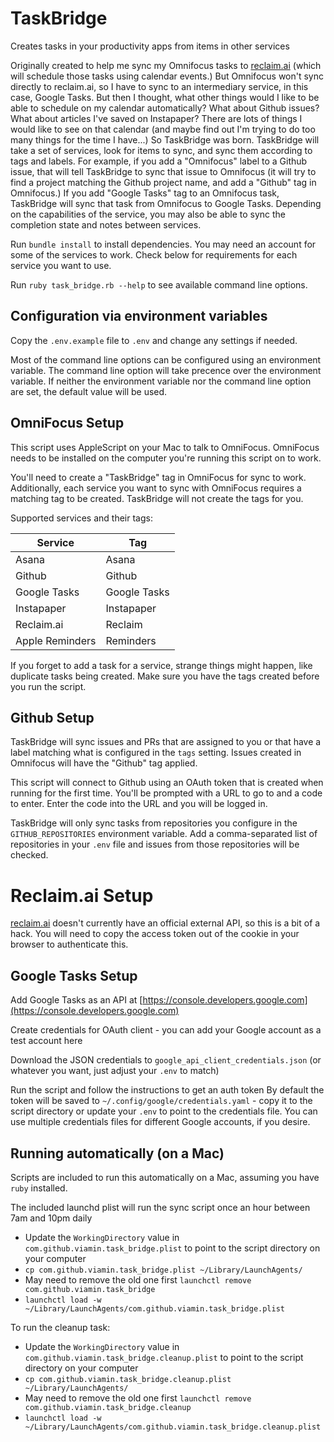 # TaskBridge

Creates tasks in your productivity apps from items in other services

Originally created to help me sync my Omnifocus tasks to [reclaim.ai](https://reclaim.ai) (which will schedule those tasks using calendar events.) But Omnifocus won't sync directly to reclaim.ai, so I have to sync to an intermediary service, in this case, Google Tasks. But then I thought, what other things would I like to be able to schedule on my calendar automatically? What about Github issues? What about articles I've saved on Instapaper? There are lots of things I would like to see on that calendar (and maybe find out I'm trying to do too many things for the time I have...) So TaskBridge was born. TaskBridge will take a set of services, look for items to sync, and sync them according to tags and labels. For example, if you add a "Omnifocus" label to a Github issue, that will tell TaskBridge to sync that issue to Omnifocus (it will try to find a project matching the Github project name, and add a "Github" tag in Omnifocus.) If you add "Google Tasks" tag to an Omnifocus task, TaskBridge will sync that task from Omnifocus to Google Tasks. Depending on the capabilities of the service, you may also be able to sync the completion state and notes between services.

Run `bundle install` to install dependencies. You may need an account for some of the services to work. Check below for requirements for each service you want to use.

Run `ruby task_bridge.rb --help` to see available command line options.

## Configuration via environment variables

Copy the `.env.example` file to `.env` and change any settings if needed.

Most of the command line options can be configured using an environment variable. The command line option will take precence over the environment variable. If neither the environment variable nor the command line option are set, the default value will be used.

## OmniFocus Setup

This script uses AppleScript on your Mac to talk to OmniFocus. OmniFocus needs to be installed on the computer you're running this script on to work.

You'll need to create a "TaskBridge" tag in OmniFocus for sync to work. Additionally, each service you want to sync with OmniFocus requires a matching tag to be created. TaskBridge will not create the tags for you.

Supported services and their tags:

| Service | Tag
|---------|-----
| Asana | Asana
| Github | Github
| Google Tasks | Google Tasks
| Instapaper | Instapaper
| Reclaim.ai | Reclaim
| Apple Reminders | Reminders

If you forget to add a task for a service, strange things might happen, like duplicate tasks being created. Make sure you have the tags created before you run the script.

## Github Setup

TaskBridge will sync issues and PRs that are assigned to you or that have a label matching what is configured in the `tags` setting. Issues created in Omnifocus will have the "Github" tag applied.

This script will connect to Github using an OAuth token that is created when running for the first time. You'll be prompted with a URL to go to and a code to enter. Enter the code into the URL and you will be logged in.

TaskBridge will only sync tasks from repositories you configure in the `GITHUB_REPOSITORIES` environment variable. Add a comma-separated list of repositories in your `.env` file and issues from those repositories will be checked.

# Reclaim.ai Setup

[reclaim.ai](https://reclaim.ai) doesn't currently have an official external API, so this is a bit of a hack. You will need to copy the access token out of the cookie in your browser to authenticate this.

## Google Tasks Setup

Add Google Tasks as an API at [https://console.developers.google.com](https://console.developers.google.com)

Create credentials for OAuth client - you can add your Google account as a test account here

Download the JSON credentials to `google_api_client_credentials.json` (or whatever you want, just adjust your `.env` to match)

Run the script and follow the instructions to get an auth token
By default the token will be saved to `~/.config/google/credentials.yaml` - copy it to the script directory or update your `.env` to point to the credentials file. You can use multiple credentials files for different Google accounts, if you desire.

## Running automatically (on a Mac)

Scripts are included to run this automatically on a Mac, assuming you have `ruby` installed.

The included launchd plist will run the sync script once an hour between 7am and 10pm daily

* Update the `WorkingDirectory` value in `com.github.viamin.task_bridge.plist` to point to the script directory on your computer
* `cp com.github.viamin.task_bridge.plist ~/Library/LaunchAgents/`
* May need to remove the old one first `launchctl remove com.github.viamin.task_bridge`
* `launchctl load -w ~/Library/LaunchAgents/com.github.viamin.task_bridge.plist`

To run the cleanup task:

* Update the `WorkingDirectory` value in `com.github.viamin.task_bridge.cleanup.plist` to point to the script directory on your computer
* `cp com.github.viamin.task_bridge.cleanup.plist ~/Library/LaunchAgents/`
* May need to remove the old one first `launchctl remove com.github.viamin.task_bridge.cleanup`
* `launchctl load -w ~/Library/LaunchAgents/com.github.viamin.task_bridge.cleanup.plist`
